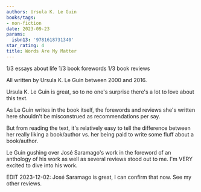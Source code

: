 ```yaml
---
authors: Ursula K. Le Guin
books/tags:
- non-fiction
date: 2023-09-23
params:
  isbn13: '9781618731340'
star_rating: 4
title: Words Are My Matter
---
```


1/3 essays about life 1/3 book forewords 1/3 book reviews

All written by Ursula K. Le Guin between 2000 and 2016.

Ursula K. Le Guin is great, so to no one's surprise there's a lot to love about
this text.

<!--more-->

As Le Guin writes in the book itself, the forewords and reviews she's written
here shouldn't be misconstrued as recommendations per say.

But from reading the text, it's relatively easy to tell the difference between
her really liking a book/author vs. her being paid to write some fluff about a
book/author.

Le Guin gushing over José Saramago's work in the foreword of an anthology of his
work as well as several reviews stood out to me. I'm VERY excited to dive into
his work.

EDIT 2023-12-02: José Saramago is great, I can confirm that now. See my other
reviews.